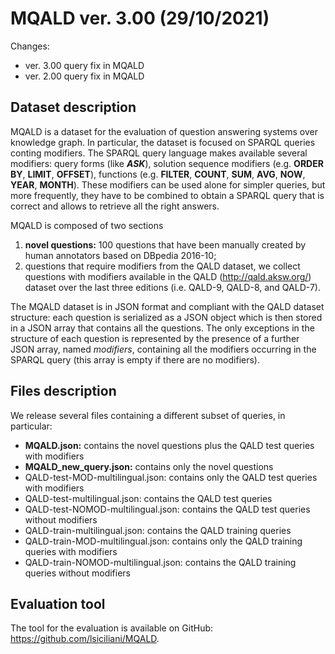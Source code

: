 MQALD ver. 3.00 (29/10/2021)
================================

Changes:

* ver. 3.00 query fix in MQALD
* ver. 2.00 query fix in MQALD

Dataset description
----------------------

MQALD is a dataset for the evaluation of question answering systems over knowledge graph.
In particular, the dataset is focused on SPARQL queries conting modifiers.
The SPARQL query language makes available several modifiers: query forms (like ***ASK***), solution sequence modifiers (e.g. **ORDER BY**, **LIMIT**, **OFFSET**), functions (e.g. **FILTER**, **COUNT**, **SUM**, **AVG**, **NOW**, **YEAR**, **MONTH**).
These modifiers can be used alone for simpler queries, but more frequently, they have to be combined to obtain a SPARQL query that is correct and allows to retrieve all the right answers.

MQALD is composed of two sections

1. **novel questions:** 100 questions that have been manually created by human annotators based on DBpedia 2016-10;
2. questions that require modifiers from the QALD dataset, we collect questions with modifiers available in the QALD (http://qald.aksw.org/) dataset over the last three editions (i.e. QALD-9, QALD-8, and QALD-7).

The MQALD dataset is in JSON format and compliant with the QALD dataset structure: each question is serialized as a JSON object which is then stored in a JSON array that contains all the questions.
The only exceptions in the structure of each question is represented by the presence of a further JSON array, named *modifiers*, containing all the modifiers occurring in the SPARQL query (this array is empty if there are no modifiers).

Files description
---------------------

We release several files containing a different subset of queries, in particular:

* **MQALD.json:** contains the novel questions plus the QALD test queries with modifiers
* **MQALD_new_query.json:** contains only the novel questions
* QALD-test-MOD-multilingual.json: contains only the QALD test queries with modifiers
* QALD-test-multilingual.json: contains the QALD test queries
* QALD-test-NOMOD-multilingual.json: contains the QALD test queries without modifiers
* QALD-train-multilingual.json: contains the QALD training queries
* QALD-train-MOD-multilingual.json: contains only the QALD training queries with modifiers
* QALD-train-NOMOD-multilingual.json: contains the QALD training queries without modifiers

Evaluation tool
-------------------

The tool for the evaluation is available on GitHub: https://github.com/lsiciliani/MQALD.

